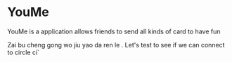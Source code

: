 # YouMe

YouMe is a application allows friends to send all kinds of card to have fun

Zai bu cheng gong wo jiu yao da ren le .
Let's test to see if we can connect to circle ci`
